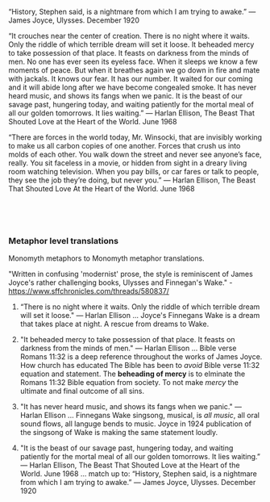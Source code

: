“History, Stephen said, is a nightmare from which I am trying to awake.”
― James Joyce, Ulysses. December 1920

“It crouches near the center of creation. There is no night where it waits. Only the riddle of which terrible dream will set it loose. It beheaded mercy to take possession of that place. It feasts on darkness from the minds of men. No one has ever seen its eyeless face. When it sleeps we know a few moments of peace. But when it breathes again we go down in fire and mate with jackals. It knows our fear. It has our number. It waited for our coming and it will abide long after we have become congealed smoke. It has never heard music, and shows its fangs when we panic. It is the beast of our savage past, hungering today, and waiting patiently for the mortal meal of all our golden tomorrows. It lies waiting.”
― Harlan Ellison, The Beast That Shouted Love at the Heart of the World. June 1968

“There are forces in the world today, Mr. Winsocki, that are invisibly working to make us all carbon copies of one another. Forces that crush us into molds of each other. You walk down the street and never see anyone’s face, really. You sit faceless in a movie, or hidden from sight in a dreary living room watching television. When you pay bills, or car fares or talk to people, they see the job they’re doing, but never you.”
― Harlan Ellison, The Beast That Shouted Love At the Heart of the World. June 1968

&nbsp;

&nbsp;

### Metaphor level translations

Monomyth metaphors to Monomyth metaphor translations.

"Written in confusing 'modernist' prose, the style is reminiscent of James Joyce's rather challenging books, Ulysses and Finnegan's Wake." - https://www.sffchronicles.com/threads/580837/

1. “There is no night where it waits. Only the riddle of which terrible dream will set it loose." ― Harlan Ellison ... Joyce's Finnegans Wake is a dream that takes place at night. A rescue from dreams to Wake.

2. "It beheaded mercy to take possession of that place. It feasts on darkness from the minds of men." ― Harlan Ellison ... Bible verse Romans 11:32 is a deep reference throughout the works of James Joyce. How church has educated The Bible has been to *avoid* Bible verse 11:32 equation and statement. The **beheading of mercy** is to elminate the Romans 11:32 Bible equation from society. To not make *mercy* the ultimate and final outcome of all sins.

3. "It has never heard music, and shows its fangs when we panic." ― Harlan Ellison ... Finnegans Wake singsong, musical, is *all music*, all oral sound flows, all languge bends to music. Joyce in 1924 publication of the singsong of Wake is making the same statement loudly.

4. "It is the beast of our savage past, hungering today, and waiting patiently for the mortal meal of all our golden tomorrows. It lies waiting.” ― Harlan Ellison, The Beast That Shouted Love at the Heart of the World. June 1968 ... match up to: “History, Stephen said, is a nightmare from which I am trying to awake.”
― James Joyce, Ulysses. December 1920

